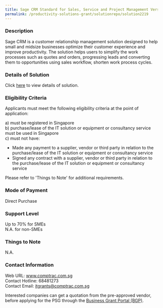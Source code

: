 ```yaml
---
title: Sage CRM Standard for Sales, Service and Project Management Version v2021 - E. Standard CRM With Field Service Automation for 10 Named Users
permalink: /productivity-solutions-grant/solutionrepo/solution2219
---
```


### Description

Sage CRM is a customer relationship management solution designed to help small and midsize businesses optimize their customer experience and improve productivity.  The solution helps users to simplify the work processes such as quotes and orders, progressing leads and converting them to opportunities using sales workflow, shorten work process cycles.

### Details of Solution

Click <a href='https://www.gobusiness.gov.sg/images/psg/ComptracSystems20200856_Desensitised_Annex_3_Part_5.pdf' target='_blank' rel='noopener'>here</a> to view details of solution.

### Eligibility Criteria

Applicants must meet the following eligibility criteria at the point of application:

a) must be registered in Singapore <br>
b) purchase/lease of the IT solution or equipment or consultancy service must be used in Singapore <br>
c) must not have:
- Made any payment to a supplier, vendor or third party in relation to the purchase/lease of the IT solution or equipment or consultancy service
- Signed any contract with a supplier, vendor or third party in relation to the purchase/lease of the IT solution or equipment or consultancy service

Please refer to 'Things to Note' for additional requirements.

### Mode of Payment
Direct Purchase

### Support Level
Up to 70% for SMEs <br>
N.A. for non-SMEs

### Things to Note
N.A.

### Contact Information
Web URL: www.comptrac.com.sg <br>Contact Hotline: 68481273 <br>Contact Email: itgrants@comptrac.com.sg <br>

Interested companies can get a quotation from the pre-approved vendor, before applying for the PSG through the <a target='_blank' rel='noopener' href='https://www.businessgrants.gov.sg/'>Business Grant Portal (BGP)</a>.
